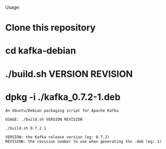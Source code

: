 Usage:
# Clone this repository
# cd kafka-debian
# ./build.sh VERSION REVISION
# dpkg -i ./kafka_0.7.2-1.deb

```
An Ubuntu/Debian packaging script for Apache Kafka

USAGE: ./build.sh VERSION REVISION

./build.sh 0.7.2 1

VERSION: the Kafka release version (eg: 0.7.2)
REVISION: the revision number to use when generating the .deb (eg: 1)
```

